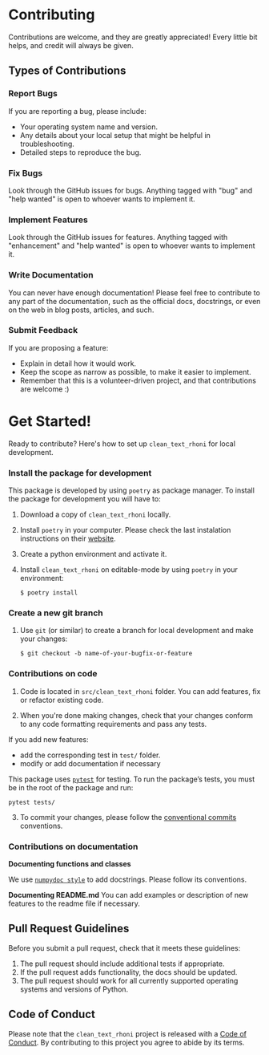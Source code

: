 # Contributing

Contributions are welcome, and they are greatly appreciated! Every little bit
helps, and credit will always be given.

## Types of Contributions

### Report Bugs

If you are reporting a bug, please include:

* Your operating system name and version.
* Any details about your local setup that might be helpful in troubleshooting.
* Detailed steps to reproduce the bug.

### Fix Bugs

Look through the GitHub issues for bugs. Anything tagged with "bug" and "help
wanted" is open to whoever wants to implement it.

### Implement Features

Look through the GitHub issues for features. Anything tagged with "enhancement"
and "help wanted" is open to whoever wants to implement it.

### Write Documentation

You can never have enough documentation! Please feel free to contribute to any
part of the documentation, such as the official docs, docstrings, or even
on the web in blog posts, articles, and such.

### Submit Feedback

If you are proposing a feature:

* Explain in detail how it would work.
* Keep the scope as narrow as possible, to make it easier to implement.
* Remember that this is a volunteer-driven project, and that contributions
  are welcome :)

# Get Started!

Ready to contribute? Here's how to set up `clean_text_rhoni` for local development.

### Install the package for development

This package is developed by using `poetry` as package manager.
To install the package for development you will have to:

1. Download a copy of `clean_text_rhoni` locally.
2. Install `poetry` in your computer. Please check the last instalation instructions on their [website](https://python-poetry.org/).
3. Create a python environment and activate it.
4. Install `clean_text_rhoni` on editable-mode by using `poetry` in your environment:

    ```console
    $ poetry install
    ```

### Create a new git branch

1. Use `git` (or similar) to create a branch for local development and make your changes:

    ```console
    $ git checkout -b name-of-your-bugfix-or-feature
    ```

### Contributions on code

1. Code is located in `src/clean_text_rhoni` folder.
You can add features, fix or refactor existing code.

2. When you're done making changes, check that your changes conform to any code formatting requirements and pass any tests.

If you add new features: 

* add the corresponding test in `test/` folder.
* modify or add documentation if necessary

This package uses [`pytest`](https://docs.pytest.org/en/7.4.x/) for testing.
To run the package’s tests, you must be in the root of the package and run:

```
pytest tests/
```

3. To commit your changes, please follow the [conventional commits](https://www.conventionalcommits.org/en/v1.0.0/) conventions.


### Contributions on documentation

**Documenting functions and classes**

We use [`numpydoc style`](https://numpydoc.readthedocs.io/en/latest/format.html) to add docstrings. Please follow its conventions.

**Documenting README.md**
You can add examples or description of new features to the readme file if necessary.


## Pull Request Guidelines

Before you submit a pull request, check that it meets these guidelines:

1. The pull request should include additional tests if appropriate.
2. If the pull request adds functionality, the docs should be updated.
3. The pull request should work for all currently supported operating systems and versions of Python.

## Code of Conduct

Please note that the `clean_text_rhoni` project is released with a
[Code of Conduct](CONDUCT.md). By contributing to this project you agree to abide by its terms.
